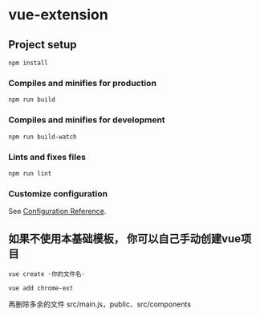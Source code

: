 <!--
 * @Description: 
 * @Author: qingyang
 * @Date: 2021-04-14 15:23:36
 * @LastEditors: qingyang
 * @LastEditTime: 2021-04-14 16:22:08
-->
# vue-extension

## Project setup
```
npm install
```

### Compiles and minifies for production
```
npm run build
```

### Compiles and minifies for development
```
npm run build-watch
```
### Lints and fixes files
```
npm run lint
```

### Customize configuration
See [Configuration Reference](https://cli.vuejs.org/config/).

## 如果不使用本基础模板， 你可以自己手动创建vue项目
```
vue create ·你的文件名·
```
```
vue add chrome-ext
```
再删除多余的文件 src/main.js，public、src/components
